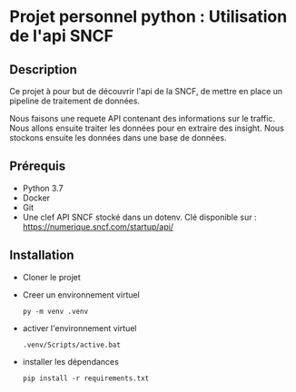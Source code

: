 # Projet personnel python : Utilisation de l'api SNCF

## Description

Ce projet à pour but de découvrir l'api de la SNCF, de mettre en place un pipeline de traitement de données.

Nous faisons une requete API contenant des informations sur le traffic. Nous allons ensuite traiter les données pour en extraire des insight. Nous stockons ensuite les données dans une base de données.

## Prérequis

* Python 3.7
* Docker
* Git
* Une clef API SNCF stocké dans un dotenv. Clé disponible sur : https://numerique.sncf.com/startup/api/

## Installation

* Cloner le projet

* Creer un environnement virtuel

    `` py -m venv .venv ``

* activer l'environnement virtuel

    `` .venv/Scripts/active.bat ``

* installer les dépendances

    `` pip install -r requirements.txt ``